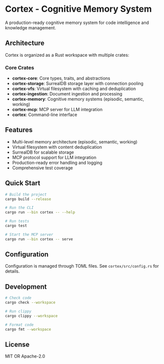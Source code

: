 # Cortex - Cognitive Memory System

A production-ready cognitive memory system for code intelligence and knowledge management.

## Architecture

Cortex is organized as a Rust workspace with multiple crates:

### Core Crates

- **cortex-core**: Core types, traits, and abstractions
- **cortex-storage**: SurrealDB storage layer with connection pooling
- **cortex-vfs**: Virtual filesystem with caching and deduplication
- **cortex-ingestion**: Document ingestion and processing
- **cortex-memory**: Cognitive memory systems (episodic, semantic, working)
- **cortex-mcp**: MCP server for LLM integration
- **cortex**: Command-line interface

## Features

- Multi-level memory architecture (episodic, semantic, working)
- Virtual filesystem with content deduplication
- SurrealDB for scalable storage
- MCP protocol support for LLM integration
- Production-ready error handling and logging
- Comprehensive test coverage

## Quick Start

```bash
# Build the project
cargo build --release

# Run the CLI
cargo run --bin cortex -- --help

# Run tests
cargo test

# Start the MCP server
cargo run --bin cortex -- serve
```

## Configuration

Configuration is managed through TOML files. See `cortex/src/config.rs` for details.

## Development

```bash
# Check code
cargo check --workspace

# Run clippy
cargo clippy --workspace

# Format code
cargo fmt --workspace
```

## License

MIT OR Apache-2.0
